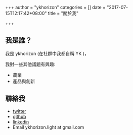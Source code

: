 +++
author = "ykhorizon"
categories = []
date = "2017-07-15T12:17:42+08:00"
title = "關於我"

+++

<!-- <img src="/content_img/about/me2.jpg" style="width:45%" >  -->


## 我是誰？

我是 ykhorizon (在社群中我都自稱 YK )，


我對一些其他議題有興趣:
- 農業
- 產品與創新
  

## 聯絡我

- [twitter](https://twitter.com/ykhorizon)
- [github](https://github.com/ykhorzon)
- [linkedin](https://www.linkedin.com/in/yu-kang-hu-78b95494/)
- Email ykhorizon.light at gmail.com